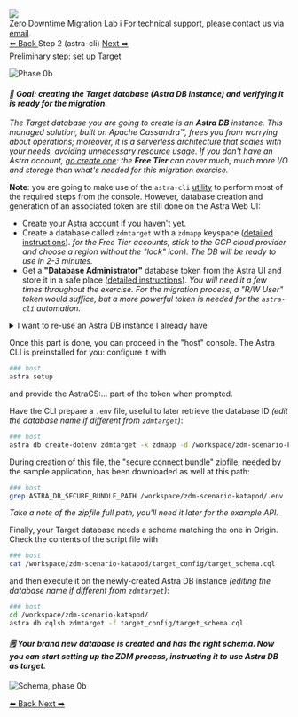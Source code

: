 <!-- TOP -->
<div class="top">
  <img class="scenario-academy-logo" src="https://datastax-academy.github.io/katapod-shared-assets/images/ds-academy-2023.svg" />
  <div class="scenario-title-section">
    <span class="scenario-title">Zero Downtime Migration Lab</span>
    <span class="scenario-subtitle">ℹ️ For technical support, please contact us via <a href="mailto:academy@datastax.com">email</a>.</span>
  </div>
</div>

<!-- NAVIGATION -->
<div id="navigation-top" class="navigation-top">
  <a title="Back" href='command:katapod.loadPage?[{"step":"step1"}]' 
    class="btn btn-dark navigation-top-left">⬅️ Back
  </a>
  <span class="step-count">Step 2 (astra-cli)</span>
  <a title="Next" href='command:katapod.loadPage?[{"step":"step3"}]' 
    class="btn btn-dark navigation-top-right">Next ➡️
  </a>
</div>

<!-- CONTENT -->

<div class="step-title">Preliminary step: set up Target</div>

![Phase 0b](images/p0b.png)

#### _🎯 Goal: creating the Target database (Astra DB instance) and verifying it is ready for the migration._

_The Target database you are going to create is an **Astra DB** instance.
This managed solution, built on Apache Cassandra™, frees you from
worrying about operations; moreover, it is a serverless architecture
that scales with your needs, avoiding unnecessary resource usage.
If you don't have an Astra account, [go create one](https://astra.datastax.com/): the **Free Tier**
can cover much, much more I/O and storage than what's needed for
this migration exercise._

**Note**: you are going to make use of the `astra-cli` [utility](https://docs.datastax.com/en/astra-classic/docs/astra-cli/introduction.html)
to perform most of the required steps from the console.
However, database creation and generation of an associated token are still done on the Astra Web UI:

- Create your [Astra account](https://astra.datastax.com/) if you haven't yet.
- Create a database called `zdmtarget` with a `zdmapp` keyspace ([detailed instructions](https://awesome-astra.github.io/docs/pages/astra/create-instance/)). _for the Free Tier accounts, stick to the GCP cloud provider and choose a region without the "lock" icon). The DB will be ready to use in 2-3 minutes._
- Get a **"Database Administrator"** database token from the Astra UI and store it in a safe place ([detailed instructions](https://awesome-astra.github.io/docs/pages/astra/create-token/#c-procedure)). _You will need it a few times throughout the exercise. For the migration process, a "R/W User" token would suffice, but a more powerful token is needed for the `astra-cli` automation._

<details class="katapod-details"><summary>I want to re-use an Astra DB instance I already have</summary>

If you already have a database (likely with a name other than `zdmtarget`)
and want to use it, that's no problem at all! Just make sure you
[create a new keyspace](https://awesome-astra.github.io/docs/pages/astra/faq/#add-a-keyspace-to-an-existing-database) 
called `zdmapp` in your database and, in case the DB is in the "hibernated" state, please
[resume it](https://awesome-astra.github.io/docs/pages/astra/resume-db/) before moving to next step.

All you have to do then is replacing the name `zdmtarget` with your database
the few times it appears in the console commands for the rest of this scenario.

</details>

Once this part is done, you can proceed in the "host" console.
The Astra CLI is preinstalled for you: configure it with

```bash
### host
astra setup
```

and provide the AstraCS:... part of the token when prompted.

Have the CLI prepare a `.env` file, useful to later retrieve the database ID _(edit the database name if different from `zdmtarget`)_:

```bash
### host
astra db create-dotenv zdmtarget -k zdmapp -d /workspace/zdm-scenario-katapod
```

During creation of this file, the "secure connect bundle" zipfile, needed by
the sample application, has been downloaded as well at this path:

```bash
### host
grep ASTRA_DB_SECURE_BUNDLE_PATH /workspace/zdm-scenario-katapod/.env
```

_Take a note of the zipfile full path, you'll need it later for the example API._

Finally, your Target database needs a schema matching the one in Origin.
Check the contents of the script file with

```bash
### host
cat /workspace/zdm-scenario-katapod/target_config/target_schema.cql
```

and then execute it on the newly-created Astra DB instance _(editing the database name if different from `zdmtarget`)_:

```bash
### host
cd /workspace/zdm-scenario-katapod/
astra db cqlsh zdmtarget -f target_config/target_schema.cql
```

#### _🗒️ Your brand new database is created and has the right schema. Now you can start setting up the ZDM process, instructing it to use Astra DB as target._

![Schema, phase 0b](images/schema0b_r.png)

<!-- NAVIGATION -->
<div id="navigation-bottom" class="navigation-bottom">
  <a title="Back" href='command:katapod.loadPage?[{"step":"step1"}]'
    class="btn btn-dark navigation-bottom-left">⬅️ Back
  </a>
  <a title="Next" href='command:katapod.loadPage?[{"step":"step3"}]'
    class="btn btn-dark navigation-bottom-right">Next ➡️
  </a>
</div>
